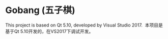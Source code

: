 # Gobang  (五子棋)
  This project is based on Qt 5.10, developed by Visual Studio 2017.
  本项目是基于Qt 5.10开发的，在VS2017下调试开发。
